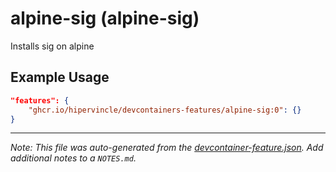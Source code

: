 
# alpine-sig (alpine-sig)

Installs sig on alpine

## Example Usage

```json
"features": {
    "ghcr.io/hipervincle/devcontainers-features/alpine-sig:0": {}
}
```





---

_Note: This file was auto-generated from the [devcontainer-feature.json](https://github.com/hipervincle/devcontainers-features/blob/main/src/alpine-sig/devcontainer-feature.json).  Add additional notes to a `NOTES.md`._
